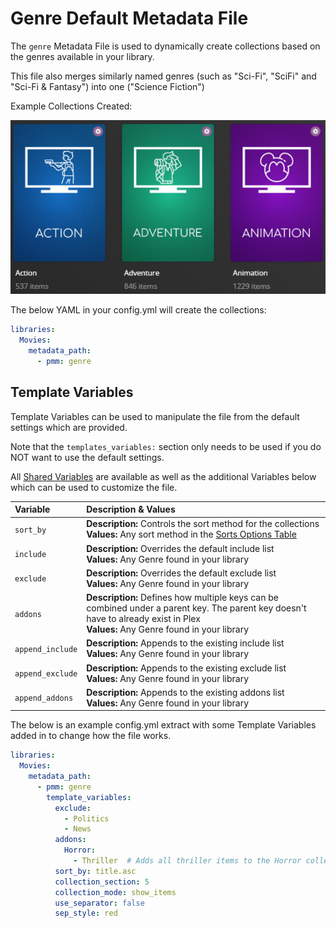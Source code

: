 # Genre Default Metadata File

The `genre` Metadata File is used to dynamically create collections based on the genres available in your library.

This file also merges similarly named genres (such as "Sci-Fi", "SciFi" and "Sci-Fi & Fantasy") into one ("Science Fiction")

Example Collections Created:

![](../images/genre.png)

The below YAML in your config.yml will create the collections:
```yaml
libraries:
  Movies:
    metadata_path:
      - pmm: genre
```


## Template Variables
Template Variables can be used to manipulate the file from the default settings which are provided. 

Note that the `templates_variables:` section only needs to be used if you do NOT want to use the default settings.

All [Shared Variables](../variables) are available as well as the additional Variables below which can be used to customize the file.

| Variable         | Description & Values                                                                                                                                                                |
|:-----------------|:------------------------------------------------------------------------------------------------------------------------------------------------------------------------------------|
| `sort_by`        | **Description:** Controls the sort method for the collections<br>**Values:** Any sort method in the [Sorts Options Table](#sort-options)                                            |
| `include`        | **Description:** Overrides the default include list<br>**Values:** Any Genre found in your library                                                                                  |
| `exclude`        | **Description:** Overrides the default exclude list<br>**Values:** Any Genre found in your library                                                                                  |
| `addons`         | **Description:** Defines how multiple keys can be combined under a parent key. The parent key doesn't have to already exist in Plex<br>**Values:** Any Genre found in your library  |
| `append_include` | **Description:** Appends to the existing include list<br>**Values:** Any Genre found in your library                                                                                |
| `append_exclude` | **Description:** Appends to the existing exclude list<br>**Values:** Any Genre found in your library                                                                                |
| `append_addons`  | **Description:** Appends to the existing addons list<br>**Values:** Any Genre found in your library                                                                                 |

The below is an example config.yml extract with some Template Variables added in to change how the file works.

```yaml
libraries:
  Movies:
    metadata_path:
      - pmm: genre
        template_variables:
          exclude:
            - Politics
            - News
          addons:
            Horror:
              - Thriller  # Adds all thriller items to the Horror collection
          sort_by: title.asc
          collection_section: 5
          collection_mode: show_items
          use_separator: false
          sep_style: red
```